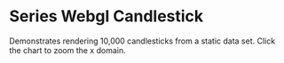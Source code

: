 # Series Webgl Candlestick

Demonstrates rendering 10,000 candlesticks from a static data set. Click the chart to zoom the x domain.
